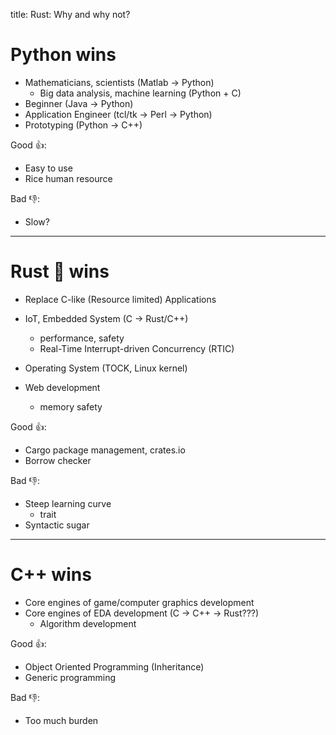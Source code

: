 title: Rust: Why and why not?

# Python wins

- Mathematicians, scientists (Matlab -> Python)
    - Big data analysis, machine learning (Python + C)
- Beginner (Java -> Python)
- Application Engineer (tcl/tk -> Perl -> Python)
- Prototyping (Python -> C++)

Good 👍:
- Easy to use
- Rice human resource

Bad 👎:
- Slow?

---

# Rust 🦀 wins

- Replace C-like (Resource limited) Applications

- IoT, Embedded System (C -> Rust/C++)
    - performance, safety
    - Real-Time Interrupt-driven Concurrency (RTIC)
- Operating System (TOCK, Linux kernel)
- Web development
    - memory safety

Good 👍:
- Cargo package management, crates.io
- Borrow checker

Bad 👎:
- Steep learning curve
   - trait
- Syntactic sugar

---

# C++ wins

- Core engines of game/computer graphics development
- Core engines of EDA development (C -> C++ -> Rust???)
    - Algorithm development

Good 👍:
- Object Oriented Programming (Inheritance)
- Generic programming

Bad 👎:
- Too much burden
